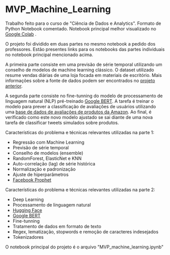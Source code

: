 # MVP_Machine_Learning

Trabalho feito para o curso de "Ciência de Dados e Analytics". Formato de Python Notebook comentado. Notebook principal melhor visualizado no [Google Colab](https://colab.research.google.com/github/flaviohds/MVP_Machine_Learning/blob/main/MVP_machine_learning.ipynb) .

O projeto foi dividido em duas partes no mesmo notebook a pedido dos professores. Estão presentes links para os notebooks das partes individuais no notebook principal mencionado acima.

A primeira parte consiste em uma previsão de série temporal utilizando um conselho de modelos de machine learning clássico. O dataset utilizado resume vendas diárias de uma loja focada em materiais de escritório. Mais informações sobre a fonte de dados podem ser encontrados no [projeto anterior](https://github.com/flaviohds/MVP_Vendas_Analise).

A segunda parte consiste no fine-tunning do modelo de processamento de linguagem natural (NLP) pré-treinado [Google BERT](https://huggingface.co/bert-base-cased). A tarefa é treinar o modelo para prever a classificação de avaliações de usuários utilizando uma [base de dados de avaliações de produtos da Amazon](https://huggingface.co/datasets/defunct-datasets/amazon_reviews_multi). Ao final, é verificado como este novo modelo ajustado se sai diante de uma nova tarefa de classificar tweets simulados sobre produtos.

Características do problema e técnicas relevantes utilizadas na parte 1:
- Regressão com Machine Learning
- Previsão de série temporal
- Conselho de modelos (ensemble)
- RandomForest, ElasticNet e KNN
- Auto-correlação (lag) de série histórica
- Normalização e padronização
- Ajuste de hiperparâmetros
- [Facebook Prophet](https://facebook.github.io/prophet/)

Características do problema e técnicas relevantes utilizadas na parte 2:

- Deep Learning
- Processamento de linguagem natural
- [Hugging Face](https://huggingface.co/)
- [Google BERT](https://huggingface.co/bert-base-cased)
- Fine-tunning
- Tratamento de dados em formato de texto
- Regex, lematização, stopwords e remoção de caracteres indesejados
- Tokenizadores

O notebook principal do projeto é o arquivo "MVP_machine_learning.ipynb"
